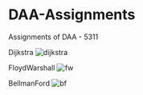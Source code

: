 # DAA-Assignments
Assignments of DAA - 5311

Dijkstra
![dijkstra](https://github.com/user-attachments/assets/4aac86d9-0e63-4c05-92b9-e7f8e3594711)

FloydWarshall
![fw](https://github.com/user-attachments/assets/5c851416-ac20-40d2-b756-c4dd8b316857)

BellmanFord
![bf](https://github.com/user-attachments/assets/e7e42ff9-cd80-4f29-83fa-753e516b699a)
